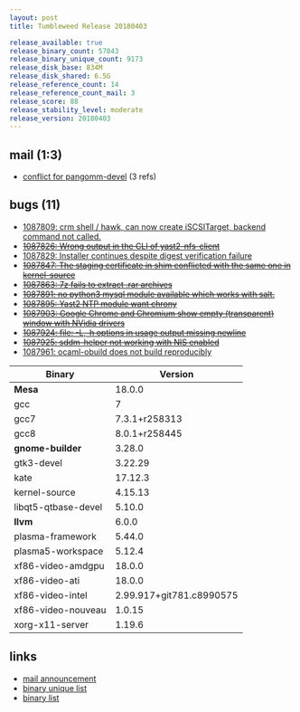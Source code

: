 ```yaml
---
layout: post
title: Tumbleweed Release 20180403

release_available: true
release_binary_count: 57843
release_binary_unique_count: 9173
release_disk_base: 834M
release_disk_shared: 6.5G
release_reference_count: 14
release_reference_count_mail: 3
release_score: 88
release_stability_level: moderate
release_version: 20180403
---
```


## mail (1:3)

- [conflict for pangomm-devel](https://lists.opensuse.org/opensuse-factory/2018-04/msg00172.html) (3 refs)

## bugs (11)

<!--more-->

- [1087809: crm shell / hawk, can now create iSCSITarget, backend command not called.](https://bugzilla.opensuse.org/show_bug.cgi?id=1087809)
- ~~[1087826: Wrong output in the CLI of yast2-nfs-client](https://bugzilla.opensuse.org/show_bug.cgi?id=1087826)~~
- [1087829: Installer continues despite digest verification failure](https://bugzilla.opensuse.org/show_bug.cgi?id=1087829)
- ~~[1087847: The staging certificate in shim conflicted with the same one in kernel-source](https://bugzilla.opensuse.org/show_bug.cgi?id=1087847)~~
- ~~[1087863: 7z fails to extract .rar archives](https://bugzilla.opensuse.org/show_bug.cgi?id=1087863)~~
- ~~[1087891: no python3 mysql module available which works with salt.](https://bugzilla.opensuse.org/show_bug.cgi?id=1087891)~~
- ~~[1087895: Yast2 NTP module want chrony](https://bugzilla.opensuse.org/show_bug.cgi?id=1087895)~~
- ~~[1087903: Google Chrome and Chromium show empty (transparent) window with NVidia drivers](https://bugzilla.opensuse.org/show_bug.cgi?id=1087903)~~
- ~~[1087924: file: -L,-h options in usage output missing newline](https://bugzilla.opensuse.org/show_bug.cgi?id=1087924)~~
- ~~[1087925: sddm-helper not working with NIS enabled](https://bugzilla.opensuse.org/show_bug.cgi?id=1087925)~~
- [1087961: ocaml-obuild does not build reproducibly](https://bugzilla.opensuse.org/show_bug.cgi?id=1087961)

Binary | Version
--- | ---
**Mesa** | 18.0.0
gcc | 7
gcc7 | 7.3.1+r258313
gcc8 | 8.0.1+r258445
**gnome-builder** | 3.28.0
gtk3-devel | 3.22.29
kate | 17.12.3
kernel-source | 4.15.13
libqt5-qtbase-devel | 5.10.0
**llvm** | 6.0.0
plasma-framework | 5.44.0
plasma5-workspace | 5.12.4
xf86-video-amdgpu | 18.0.0
xf86-video-ati | 18.0.0
xf86-video-intel | 2.99.917+git781.c8990575
xf86-video-nouveau | 1.0.15
xorg-x11-server | 1.19.6

## links

- [mail announcement](https://lists.opensuse.org/opensuse-factory/2018-04/msg00156.html)
- [binary unique list](http://download.tumbleweed.boombatower.com/20180403/rpm.unique.list)
- [binary list](http://download.tumbleweed.boombatower.com/20180403/rpm.list)
